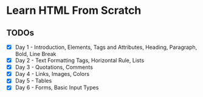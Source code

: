 # Learn HTML From Scratch

## TODOs

* [x] Day 1 - Introduction, Elements, Tags and Attributes, Heading, Paragraph, Bold, Line Break
* [x] Day 2 - Text Formatting Tags, Horizontal Rule, Lists
* [x] Day 3 - Quotations, Comments
* [x] Day 4 - Links, Images, Colors
* [x] Day 5 - Tables
* [x] Day 6 - Forms, Basic Input Types